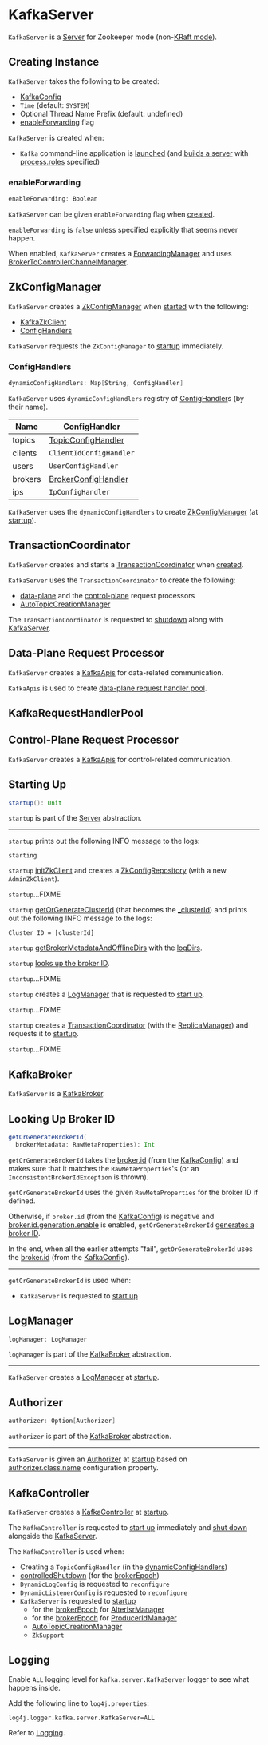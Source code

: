 # KafkaServer

`KafkaServer` is a [Server](../Server.md) for Zookeeper mode (non-[KRaft mode](../raft/index.md)).

## Creating Instance

`KafkaServer` takes the following to be created:

* <span id="config"> [KafkaConfig](../KafkaConfig.md)
* <span id="time"> `Time` (default: `SYSTEM`)
* <span id="threadNamePrefix"> Optional Thread Name Prefix (default: undefined)
* [enableForwarding](#enableForwarding) flag

`KafkaServer` is created when:

* `Kafka` command-line application is [launched](../Kafka.md#main) (and [builds a server](../Kafka.md#buildServer) with [process.roles](../KafkaConfig.md#processRoles) specified)

### <span id="enableForwarding"> enableForwarding

```scala
enableForwarding: Boolean
```

`KafkaServer` can be given `enableForwarding` flag when [created](#creating-instance).

`enableForwarding` is `false` unless specified explicitly that seems never happen.

When enabled, `KafkaServer` creates a [ForwardingManager](#forwardingManager) and uses [BrokerToControllerChannelManager](#clientToControllerChannelManager).

## <span id="dynamicConfigManager"> ZkConfigManager

`KafkaServer` creates a [ZkConfigManager](../dynamic-broker-configuration/ZkConfigManager.md) when [started](#startup) with the following:

* [KafkaZkClient](#zkClient)
* [ConfigHandlers](#dynamicConfigHandlers)

`KafkaServer` requests the `ZkConfigManager` to [startup](../dynamic-broker-configuration/ZkConfigManager.md#startup) immediately.

### <span id="dynamicConfigHandlers"> ConfigHandlers

```scala
dynamicConfigHandlers: Map[String, ConfigHandler]
```

`KafkaServer` uses `dynamicConfigHandlers` registry of [ConfigHandler](../dynamic-broker-configuration/ConfigHandler.md)s (by their name).

Name | ConfigHandler
-----|--------------
 topics | [TopicConfigHandler](../dynamic-broker-configuration/TopicConfigHandler.md)
 clients | `ClientIdConfigHandler`
 users | `UserConfigHandler`
 brokers | [BrokerConfigHandler](../dynamic-broker-configuration/BrokerConfigHandler.md)
 ips | `IpConfigHandler`

`KafkaServer` uses the `dynamicConfigHandlers` to create [ZkConfigManager](#dynamicConfigManager) (at [startup](#startup)).

## <span id="transactionCoordinator"> TransactionCoordinator

`KafkaServer` creates and starts a [TransactionCoordinator](../transactions/TransactionCoordinator.md) when [created](#creating-instance).

`KafkaServer` uses the `TransactionCoordinator` to create the following:

* [data-plane](#dataPlaneRequestProcessor) and the [control-plane](#controlPlaneRequestProcessor) request processors
* [AutoTopicCreationManager](../AutoTopicCreationManager.md)

The `TransactionCoordinator` is requested to [shutdown](../transactions/TransactionCoordinator.md#shutdown) along with [KafkaServer](#shutdown).

## <span id="dataPlaneRequestProcessor"> Data-Plane Request Processor

`KafkaServer` creates a [KafkaApis](../KafkaApis.md) for data-related communication.

`KafkaApis` is used to create [data-plane request handler pool](#dataPlaneRequestHandlerPool).

## <span id="dataPlaneRequestHandlerPool"> KafkaRequestHandlerPool

## <span id="controlPlaneRequestProcessor"> Control-Plane Request Processor

`KafkaServer` creates a [KafkaApis](../KafkaApis.md) for control-related communication.

## <span id="startup"> Starting Up

```scala
startup(): Unit
```

`startup` is part of the [Server](../Server.md#startup) abstraction.

---

`startup` prints out the following INFO message to the logs:

```text
starting
```

`startup` [initZkClient](#initZkClient) and creates a [ZkConfigRepository](#configRepository) (with a new `AdminZkClient`).

`startup`...FIXME

`startup` [getOrGenerateClusterId](#getOrGenerateClusterId) (that becomes the [_clusterId](#_clusterId)) and prints out the following INFO message to the logs:

```text
Cluster ID = [clusterId]
```

`startup` [getBrokerMetadataAndOfflineDirs](../BrokerMetadataCheckpoint.md#getBrokerMetadataAndOfflineDirs) with the [logDirs](../KafkaConfig.md#logDirs).

`startup` [looks up the broker ID](#getOrGenerateBrokerId).

`startup`...FIXME

`startup` creates a [LogManager](#_logManager) that is requested to [start up](../log/LogManager.md#startup).

`startup`...FIXME

`startup` creates a [TransactionCoordinator](#transactionCoordinator) (with the [ReplicaManager](#replicaManager)) and requests it to [startup](../transactions/TransactionCoordinator.md#startup).

`startup`...FIXME

## <span id="KafkaBroker"> KafkaBroker

`KafkaServer` is a [KafkaBroker](KafkaBroker.md).

## <span id="getOrGenerateBrokerId"> Looking Up Broker ID

```scala
getOrGenerateBrokerId(
  brokerMetadata: RawMetaProperties): Int
```

`getOrGenerateBrokerId` takes the [broker.id](../KafkaConfig.md#brokerId) (from the [KafkaConfig](#config)) and makes sure that it matches the `RawMetaProperties`'s (or an `InconsistentBrokerIdException` is thrown).

`getOrGenerateBrokerId` uses the given `RawMetaProperties` for the broker ID if defined.

Otherwise, if `broker.id` (from the [KafkaConfig](../KafkaConfig.md#brokerId)) is negative and [broker.id.generation.enable](../KafkaConfig.md#brokerIdGenerationEnable) is enabled, `getOrGenerateBrokerId` [generates a broker ID](#generateBrokerId).

In the end, when all the earlier attempts "fail", `getOrGenerateBrokerId` uses the [broker.id](../KafkaConfig.md#brokerId) (from the [KafkaConfig](../KafkaConfig.md#brokerId)).

---

`getOrGenerateBrokerId` is used when:

* `KafkaServer` is requested to [start up](#startup)

## <span id="logManager"><span id="_logManager"> LogManager

```scala
logManager: LogManager
```

`logManager` is part of the [KafkaBroker](KafkaBroker.md#logManager) abstraction.

---

`KafkaServer` creates a [LogManager](../log/LogManager.md) at [startup](#startup).

## <span id="authorizer"> Authorizer

```scala
authorizer: Option[Authorizer]
```

`authorizer` is part of the [KafkaBroker](KafkaBroker.md#authorizer) abstraction.

---

`KafkaServer` is given an [Authorizer](../authorization/Authorizer.md) at [startup](#startup) based on [authorizer.class.name](../KafkaConfig.md#authorizer) configuration property.

## <span id="KafkaController"><span id="_kafkaController"><span id="kafkaController"> KafkaController

`KafkaServer` creates a [KafkaController](../controller/KafkaController.md) at [startup](#startup).

The `KafkaController` is requested to [start up](../controller/KafkaController.md#startup) immediately and [shut down](../controller/KafkaController.md#shutdown) alongside the [KafkaServer](#shutdown).

The `KafkaController` is used when:

* Creating a `TopicConfigHandler` (in the [dynamicConfigHandlers](#dynamicConfigHandlers))
* [controlledShutdown](#controlledShutdown) (for the [brokerEpoch](../controller/KafkaController.md#brokerEpoch))
* `DynamicLogConfig` is requested to `reconfigure`
* `DynamicListenerConfig` is requested to `reconfigure`
* `KafkaServer` is requested to [startup](#startup)
    * for the [brokerEpoch](../controller/KafkaController.md#brokerEpoch) for [AlterIsrManager](#alterIsrManager)
    * for the [brokerEpoch](../controller/KafkaController.md#brokerEpoch) for [ProducerIdManager](#alterIsrManager)
    * [AutoTopicCreationManager](autoTopicCreationManager)
    * `ZkSupport`

## Logging

Enable `ALL` logging level for `kafka.server.KafkaServer` logger to see what happens inside.

Add the following line to `log4j.properties`:

```text
log4j.logger.kafka.server.KafkaServer=ALL
```

Refer to [Logging](../logging.md).
